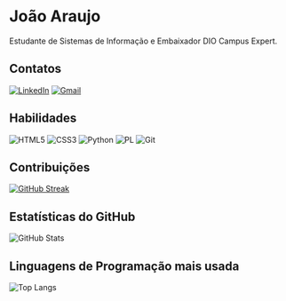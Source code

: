 # João Araujo

Estudante de Sistemas de Informação e Embaixador DIO Campus Expert.

## Contatos
[![LinkedIn](https://img.shields.io/badge/LinkedIn-00CED1?style=for-the-badge&logo=linkedin&logoColor=white)](https://www.linkedin.com/in/joao-vitoraraujo/)
[![Gmail](https://img.shields.io/badge/Gmail-00CED1?style=for-the-badge&logo=gmail&logoColor=white)](mailto:vitor.joaovt@gmail.com)

## Habilidades

![HTML5](https://img.shields.io/badge/HTML5-00CED1?style=for-the-badge&logo=html5&logoColor=white)
![CSS3](https://img.shields.io/badge/CSS3-00CED1?style=for-the-badge&logo=css3&logoColor=white)
![Python](https://img.shields.io/badge/Python-00CED1?style=for-the-badge&logo=python&logoColor=white)
![PL](https://img.shields.io/badge/PL%2FSQL-00CED1?style=for-the-badge&logo=oracle&logoColor=FFFFFF&labelColor=00CED1&color=00CED1)
![Git](https://img.shields.io/badge/GIT-00CED1?style=for-the-badge&logo=git&logoColor=white)

## Contribuições

[![GitHub Streak](https://streak-stats.demolab.com/?user=torj222&theme=bear&background=000&border=30A3DC&dates=FFF)](https://git.io/streak-stats)

## Estatísticas do GitHub

![GitHub Stats](https://github-readme-stats.vercel.app/api?username=torj222&theme=transparent&bg_color=000&border_color=30A3DC&show_icons=true&icon_color=30A3DC&title_color=00CED1&text_color=FFF&hide_title=true)

## Linguagens de Programação mais usada

![Top Langs](https://github-readme-stats-git-masterrstaa-rickstaa.vercel.app/api/top-langs/?username=torj222&bg_color=000&border_color=30A3DC&title_color=00CED1&text_color=FFF)
